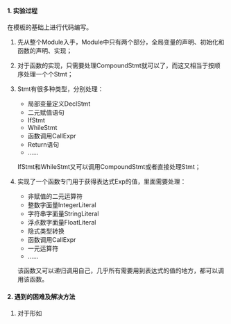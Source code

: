 #### 1. 实验过程

在模板的基础上进行代码编写。

1. 先从整个Module入手，Module中只有两个部分，全局变量的声明、初始化和函数的声明、实现；

2. 对于函数的实现，只需要处理CompoundStmt就可以了，而这又相当于按顺序处理一个个Stmt；

3. Stmt有很多种类型，分别处理：

   - 局部变量定义DeclStmt
   - 二元赋值语句
   - IfStmt
   - WhileStmt
   - 函数调用CallExpr
   - Return语句
   - ……

   IfStmt和WhileStmt又可以调用CompoundStmt或者直接处理Stmt；

4. 实现了一个函数专门用于获得表达式Exp的值，里面需要处理：

   - 非赋值的二元运算符
   - 整数字面量IntegerLiteral
   - 字符串字面量StringLiteral
   - 浮点数字面量FloatLiteral
   - 隐式类型转换
   - 函数调用CallExpr
   - 一元运算符
   - ……

   该函数又可以递归调用自己，几乎所有需要用到表达式的值的地方，都可以调用该函数。



#### 2. 遇到的困难及解决方法

1. 对于形如